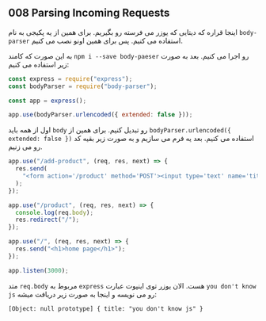 ## 008 Parsing Incoming Requests
اینجا قراره که دیتایی که یوزر می فرسته رو بگیریم. برای همین از یه پکیجی به نام `body-parser` استفاده می کنیم. پس برای همین اونو نصب می کنیم.

به این صورت که کامند `npm i --save body-paeser` رو اجرا می کنیم. بعد به صورت زیر استفاده می کنیم:
```js
const express = require("express");
const bodyParser = require("body-parser");

const app = express();

app.use(bodyParser.urlencoded({ extended: false }));
```
اول از همه باید `body` رو تبدیل کنیم. برای همین از `bodyParser.urlencoded({ extended: false })` استفاده می کنیم. بعد یه فرم می سازیم و به صورت زیر بقیه کد رو می زنیم.
```js
app.use("/add-product", (req, res, next) => {
  res.send(
    "<form action='/product' method='POST'><input type='text' name='title'><button type='submit'>Add Product</button></form>"
  );
});

app.use("/product", (req, res, next) => {
  console.log(req.body);
  res.redirect("/");
});

app.use("/", (req, res, next) => {
  res.send("<h1>home page</h1>");
});

app.listen(3000);
```
متد `req.body` مربوط به `express` هست. الان یوزر توی اینپوت عبارت `you don't know js` رو می نویسه و اینجا به صورت زیر دریافت میشه:
```console
[Object: null prototype] { title: "you don't know js" }
```
